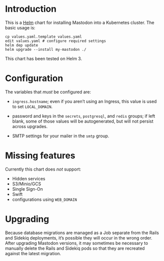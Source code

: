 # Introduction

This is a [Helm](https://helm.sh/) chart for installing Mastodon into a
Kubernetes cluster.  The basic usage is:

```
cp values.yaml.template values.yaml
edit values.yaml # configure required settings
helm dep update
helm upgrade --install my-mastodon ./
```

This chart has been tested on Helm 3.

# Configuration

The variables that _must_ be configured are:

- `ingress.hostname`; even if you aren’t using an Ingress, this value is used to
  set `LOCAL_DOMAIN`.

- password and keys in the `secrets`, `postgresql`, and `redis` groups; if
  left blank, some of those values will be autogenerated, but will not persist
  across upgrades.

- SMTP settings for your mailer in the `smtp` group.

# Missing features

Currently this chart does _not_ support:

- Hidden services
- S3/Minio/GCS
- Single Sign-On
- Swift
- configurations using `WEB_DOMAIN`

# Upgrading

Because database migrations are managed as a Job separate from the Rails and
Sidekiq deployments, it’s possible they will occur in the wrong order.  After
upgrading Mastodon versions, it may sometimes be necessary to manually delete
the Rails and Sidekiq pods so that they are recreated against the latest
migration.

